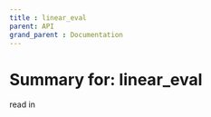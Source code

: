 ```yaml
---
title : linear_eval
parent: API
grand_parent : Documentation
---
```

# Summary for: **linear_eval**

read in


